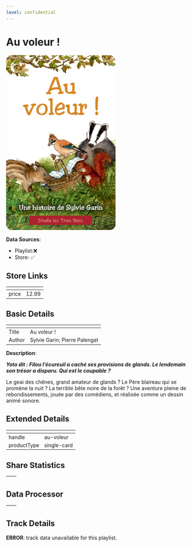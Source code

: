 ```yaml
---
level: confidential
---
```

# Au voleur !

![card_[djRN0].png](../../img/cards/card_[djRN0].png)

**Data Sources**: 

- Playlist:❌
- Store: ✅


## Store Links

| <!-- --> | <!-- --> |
| - | - |
| price | 12.99 |


## Basic Details

| <!-- --> | <!-- --> |
| - | - |
| Title | Au voleur ! |
| Author | Sylvie Garin; Pierre Palengat |

**Description**:

_**Yoto dit : Filou l’écureuil a caché ses provisions de glands. Le lendemain son trésor a disparu. Qui est le coupable ?**_

Le geai des chênes, grand amateur de glands ? Le Père blaireau qui se promène la nuit ? La terrible bête noire de la forêt ? Une aventure pleine de rebondissements, jouée par des comédiens, et réalisée comme un dessin animé sonore.


## Extended Details

| <!-- --> | <!-- --> |
| - | - |
| handle | au-voleur |
| productType | single-card |


## Share Statistics

| <!-- --> | <!-- --> |
| - | - |


## Data Processor

| <!-- --> | <!-- --> |
| - | - |


## Track Details

**ERROR**: track data unavailable for this playlist.
